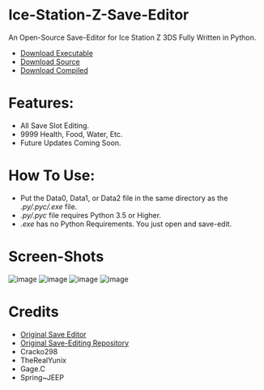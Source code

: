 # Ice-Station-Z-Save-Editor
An Open-Source Save-Editor for Ice Station Z 3DS Fully Written in Python.
- [Download Executable](https://github.com/Cracko298/Ice-Station-Z-Save-Editor/files/8237012/Ice.Station.Z.Save.Editor.v1.zip)
- [Download Source](https://github.com/Cracko298/Ice-Station-Z-Save-Editor/files/8237017/Script.v1.zip)
- [Download Compiled](https://github.com/Cracko298/Ice-Station-Z-Save-Editor/files/8237019/Compiled.Script.v1.zip)


# Features:
- All Save Slot Editing.
- 9999 Health, Food, Water, Etc.
- Future Updates Coming Soon.

# How To Use:
- Put the Data0, Data1, or Data2 file in the same directory as the *.py/.pyc/.exe* file.
- *.py/.pyc* file requires Python 3.5 or Higher.
- *.exe* has no Python Requirements. You just open and save-edit.

# Screen-Shots
![image](https://user-images.githubusercontent.com/78656905/158002887-cf95fb90-9afb-4948-84f0-ca7efe4179cf.png)
![image](https://user-images.githubusercontent.com/78656905/158002904-526f7bee-4440-4d48-abe8-27b036af526d.png)
![image](https://user-images.githubusercontent.com/78656905/158002912-f02f9f91-ea19-4cf5-83a8-ca8c08370c33.png)
![image](https://user-images.githubusercontent.com/78656905/158002915-6693b1fd-a256-4883-9e3e-20bd2339dc87.png)


# Credits
- [Original Save Editor](https://github.com/TheRealYunix/Ice-Station-Z-Save-Editor)
- [Original Save-Editing Repository](https://github.com/Cracko298/Ice-Station-Z-Save-Editing)
- Cracko298
- TheRealYunix
- Gage.C
- Spring~JEEP
